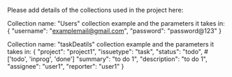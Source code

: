 Please add details of the collections used in the project here:

Collection name: "Users"
collection example and the parameters it takes in:
{
  "username": "examplemail@gmail.com",
  "password": "password@123"
}

Collection name: "taskDeatils"
collection example and the parameters it takes in:
{
  "project": "project1",
  "issuetype": "task",
  "status": "todo",   #['todo', 'inprog', 'done']
  "summary": "to do 1",
  "description": "to do 1",
  "assignee": "user1",
  "reporter": "user1"
}

